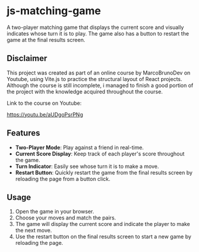 # js-matching-game
 A two-player matching game that displays the current score and visually indicates whose turn it is to play. The game also has a button to restart the game at the final results screen.

## Disclaimer
This project was created as part of an online course by MarcoBrunoDev on Youtube, using Vite.js to practice the structural layout of React projects. Although the course is still incomplete, i managed to finish a good portion of the project with the knowledge acquired throughout the course.

Link to the course on Youtube: 

https://youtu.be/aUDgoPsrPNg

## Features
- **Two-Player Mode**: Play against a friend in real-time.
- **Current Score Display**: Keep track of each player's score throughout the game.
- **Turn Indicator**: Easily see whose turn it is to make a move.
- **Restart Button**: Quickly restart the game from the final results screen by reloading the page from a button click.

## Usage
1. Open the game in your browser.
2. Choose your moves and match the pairs.
3. The game will display the current score and indicate the player to make the next move.
4. Use the restart button on the final results screen to start a new game by reloading the page.
